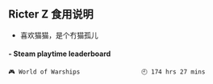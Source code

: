 ## Ricter Z 食用说明
- 喜欢猫猫，是个冇猫孤儿

<!-- steam-box start -->
#### - Steam playtime leaderboard
```text
🎮 World of Warships                 🕘 174 hrs 27 mins
```
<!-- Powered by https://github.com/YouEclipse/steam-box . -->
<!-- steam-box end -->
